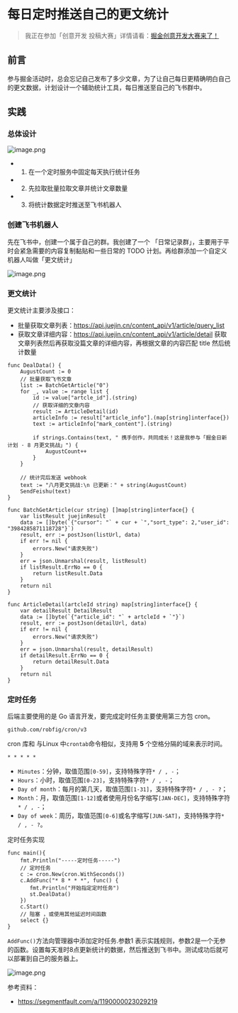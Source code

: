 # 每日定时推送自己的更文统计

> 我正在参加「创意开发 投稿大赛」详情请看：[掘金创意开发大赛来了！](https://juejin.cn/post/7120441631530549284 "https://juejin.cn/post/7120441631530549284")

## 前言

参与掘金活动时，总会忘记自己发布了多少文章，为了让自己每日更精确明白自己的更文数据，计划设计一个辅助统计工具，每日推送至自己的飞书群中。

## 实践

### 总体设计

![image.png](https://p6-juejin.byteimg.com/tos-cn-i-k3u1fbpfcp/02be477c6550422b8bcffa0540dbc56c~tplv-k3u1fbpfcp-watermark.image?)

- 1. 在一个定时服务中固定每天执行统计任务
- 2. 先拉取批量拉取文章并统计文章数量
- 3. 将统计数据定时推送至飞书机器人

### 创建飞书机器人

先在飞书中，创建一个属于自己的群。我创建了一个 「日常记录群」，主要用于平时会紧急需要的内容复制黏贴和一些日常的 TODO 计划。再给群添加一个自定义机器人叫做「更文统计」

![image.png](https://p3-juejin.byteimg.com/tos-cn-i-k3u1fbpfcp/910258f2cccb4f649a47d083a3ddf3e6~tplv-k3u1fbpfcp-watermark.image?)

### 更文统计

更文统计主要涉及接口：

- 批量获取文章列表：https://api.juejin.cn/content_api/v1/article/query_list
- 获取文章详细内容：https://api.juejin.cn/content_api/v1/article/detail
  获取文章列表然后再获取没篇文章的详细内容，再根据文章的内容匹配 title 然后统计数量

```
func DealData() {
    AugustCount := 0
    // 批量获取飞书文章
    list := BatchGetArticle("0")
    for _, value := range list {
        id := value["artcle_id"].(string)
        // 获取详细的文章内容
        result := ArticleDetail(id)
        articleInfo := result["article_info"].(map[string]interface{})
        text := articleInfo["mark_content"].(string)

        if strings.Contains(text, " 携手创作，共同成长！这是我参与「掘金日新计划 · 8 月更文挑战」") {
            AugustCount++
        }
    }

    // 统计完后发送 webhook
    text := "八月更文挑战:\n 已更新：" + string(AugustCount)
    SendFeishu(text)
}

func BatchGetArticle(cur string) []map[string]interface{} {
    var listResult juejinResult
    data := []byte(`{"cursor": "` + cur + `","sort_type": 2,"user_id": "3984285871118728"}`)
    result, err := postJson(listUrl, data)
    if err != nil {
        errors.New("请求失败")
    }
    err = json.Unmarshal(result, listResult)
    if listResult.ErrNo == 0 {
        return listResult.Data
    }
    return nil
}

func ArticleDetail(artcleId string) map[string]interface{} {
    var detailResult DetailResult
    data := []byte(`{"article_id": "` + artcleId + `"}`)
    result, err := postJson(detailUrl, data)
    if err != nil {
        errors.New("请求失败")
    }
    err = json.Unmarshal(result, detailResult)
    if detailResult.ErrNo == 0 {
        return detailResult.Data
    }
    return nil
}
```

### 定时任务

后端主要使用的是 Go 语言开发，要完成定时任务主要使用第三方包 cron。

```
github.com/robfig/cron/v3
```

cron 库和 与Linux 中`crontab`命令相似，支持用 **5** 个空格分隔的域来表示时间。

```
* * * * *
```

- `Minutes`：分钟，取值范围`[0-59]`，支持特殊字符`* / , -`；
- `Hours`：小时，取值范围`[0-23]`，支持特殊字符`* / , -`；
- `Day of month`：每月的第几天，取值范围`[1-31]`，支持特殊字符`* / , - ?`；
- `Month`：月，取值范围`[1-12]`或者使用月份名字缩写`[JAN-DEC]`，支持特殊字符`* / , -`；
- `Day of week`：周历，取值范围`[0-6]`或名字缩写`[JUN-SAT]`，支持特殊字符`* / , - ?`。

定时任务实现

```
func main(){
    fmt.Println("-----定时任务-----")
    // 定时任务
    c := cron.New(cron.WithSeconds())
    c.AddFunc("* 8 * * *", func() {
       fmt.Println("开始指定定时任务")
       st.DealData()
    })
    c.Start()
    // 阻塞 ，或使用其他延迟时间函数
    select {}
}
```

`AddFunc()`方法向管理器中添加定时任务.参数1 表示实践规则，参数2是一个无参的函数。设置每天准时8点更新统计的数据，然后推送到飞书中。测试成功后就可以部署到自己的服务器上。

![image.png](https://p6-juejin.byteimg.com/tos-cn-i-k3u1fbpfcp/cc98f468f4994d92ace4f2360a9382e8~tplv-k3u1fbpfcp-watermark.image?)

参考资料：

- https://segmentfault.com/a/1190000023029219
